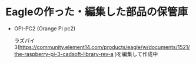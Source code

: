 # Eagleの作った・編集した部品の保管庫

- OPI-PC2 (Orange Pi pc2)
  
  ラズパイ3(https://community.element14.com/products/eagle/w/documents/1521/the-raspberry-pi-3-cadsoft-library-rev-a )を編集して作成中
  
